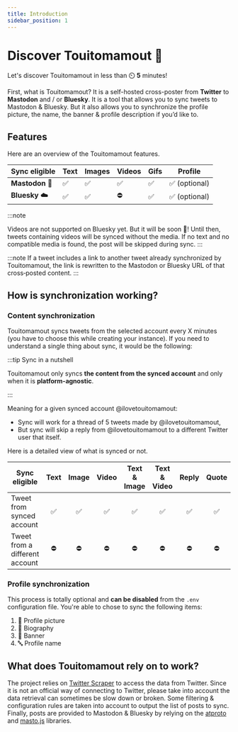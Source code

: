 ```yaml
---
title: Introduction
sidebar_position: 1
---
```


# Discover Touitomamout 👀

Let's discover Touitomamout in less than ⏲️ **5** minutes!

First, what is Touitomamout? It is a self-hosted cross-poster from **Twitter** to **Mastodon** and / or **Bluesky**. It is a tool that allows you to sync tweets to Mastodon & Bluesky. But it also allows you to synchronize the profile picture, the name, the banner & profile description if you’d like to.

## Features

Here are an overview of the Touitomamout features.

| Sync eligible   | Text | Images | Videos | Gifs | Profile      |
|-----------------|------|--------|--------|------|--------------|
| **Mastodon 🦣** | ✅    | ✅      | ✅      | ✅    | ✅ (optional) |
| **Bluesky ☁️**  | ✅    | ✅      | ⛔      | ✅    | ✅ (optional) |

:::note

Videos are not supported on Bluesky yet. But it will be soon 🤞! Until then, tweets containing videos will
be synced without the media. If no text and no compatible media is found, the post will be skipped during sync.
:::

:::note
If a tweet includes a link to another tweet already synchronized by Touitomamout, the link is rewritten to the Mastodon or Bluesky URL of that cross‑posted content.
:::

## How is synchronization working?

### Content synchronization
Touitomamout syncs tweets from the selected account every X minutes (you have to choose this while creating your instance).
If you need to understand a single thing about sync, it would be the following:

:::tip Sync in a nutshell

Touitomamout only syncs **the content from the synced account** and only when it is **platform-agnostic**.

:::

Meaning for a given synced account @ilovetouitomamout:
- Sync will work for a thread of 5 tweets made by @ilovetouitomamout,
- But sync will skip a reply from @ilovetouitomamout to a different Twitter user that itself.

Here is a detailed view of what is synced or not.

| Sync eligible                  |  Text  |  Image |  Video | Text & Image | Text & Video |  Reply |  Quote |  Retweet | 
|--------------------------------|:------:|:------:|:------:|:------------:|:------------:|:------:|:------:|:--------:|
| Tweet from synced account      |   ✅   |   ✅   |   ✅   |      ✅      |      ✅      |   ✅   |   ✅   |    ⛔    |
| Tweet from a different account |   ⛔   |   ⛔   |   ⛔   |      ⛔      |      ⛔      |   ⛔   |   ⛔   |    ⛔    |

### Profile synchronization
This process is totally optional and **can be disabled** from the `.env` configuration file. You're able to chose to sync the following items:
1. 📸 Profile picture
2. 📜 Biography
3. 🌄 Banner
4. 🔤 Profile name

## What does Touitomamout rely on to work?

The project relies on [Twitter Scraper](https://github.com/the-convocation/twitter-scraper) to access the data from Twitter. Since it is not an official way of connecting to Twitter, please take into account the data retrieval can sometimes be slow down or broken.
Some filtering & configuration rules are taken into account to output the list of posts to sync.
Finally, posts are provided to Mastodon & Bluesky by relying on the [atproto](https://github.com/bluesky-social/atproto) and [masto.js](https://github.com/neet/masto.js) libraries.
